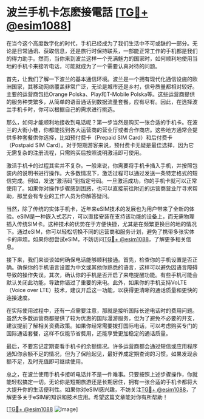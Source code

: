 # 波兰手机卡怎麽接電話 [[TG💪+ @esim1088](https://t.me/s/esim1088)]

在当今这个高度数字化的时代，手机已经成为了我们生活中不可或缺的一部分。无论是日常通讯、获取信息，还是旅行时保持联系，一部能正常工作的手机都是我们的得力助手。然而，当你来到波兰这样一个充满魅力的国家时，如何顺利地使用当地的手机卡来接听电话，可能就成为了一个需要认真对待的问题。

首先，让我们了解一下波兰的基本通信环境。波兰是一个拥有现代化通信设施的欧洲国家，其移动网络覆盖非常广泛，无论是城市还是乡村，信号质量都相对较好。主要的运营商包括Orange Polska、Play和T-Mobile Polska等。这些运营商提供的服务种类繁多，从简单的语音通话到数据流量套餐，应有尽有。因此，在选择波兰手机卡时，你可以根据自己的需求进行挑选。

那么，如何才能顺利地接收到电话呢？第一步当然是购买一张合适的手机卡。在波兰的大街小巷，你都能找到各大运营商的营业厅或者合作商店。这些地方通常会提供多种套餐供你选择，比如预付费卡（Prepaid SIM Card）和后付费卡（Postpaid SIM Card）。对于短期游客来说，预付费卡无疑是最佳选择，因为它无需复杂的注册流程，只需购买后按照说明激活即可使用。

激活手机卡的过程其实并不复杂。一般来说，你需要将手机卡插入手机，并按照包装内的说明书进行操作。大多数情况下，激活过程可以通过发送一条特定格式的短信完成。例如，发送“激活码”到指定号码。一旦激活成功，你的手机卡就可以正常使用了。如果你对操作步骤感到困惑，也可以直接前往附近的运营商营业厅寻求帮助，那里会有专业的工作人员为你解答疑问。

当然，除了传统的实体手机卡，近年来eSIM技术的发展也为用户带来了全新的体验。eSIM是一种嵌入式芯片，可以直接安装在支持该功能的设备上，而无需物理插入传统SIM卡。这种技术的优势在于方便快捷，尤其是在频繁更换目的地的情况下。通过eSIM，你可以轻松切换不同的运营商和服务计划，避免了携带多张实体卡的麻烦。如果你想尝试eSIM，不妨访问[TG💪+ @esim1088](https://t.me/s/esim1088)，了解更多相关信息。

接下来，我们来谈谈如何确保电话能够顺利接通。首先，检查你的手机设置是否正确。确保你的手机语言设置为中文或其他你熟悉的语言，这样可以避免因语言障碍导致的操作失误。其次，确认你的手机是否开启了来电提醒功能。有些手机可能会默认关闭此功能，导致你错过了重要的来电。此外，如果你的手机支持VoLTE（Voice over LTE）技术，建议开启这一功能，以获得更清晰的通话质量和更快的连接速度。

在实际使用过程中，还有一点需要注意，那就是接听国际长途电话时的费用问题。虽然大多数运营商都提供了较为优惠的国际漫游服务，但为了避免不必要的开支，建议提前了解相关资费政策。如果你经常需要拨打国际电话，可以考虑购买专门的国际通话套餐，这样不仅能节省费用，还能享受更加稳定的通话质量。

最后，不要忘记定期查看手机卡的余额情况。许多运营商都会通过短信或应用程序通知你余额不足的情况，但为了保险起见，最好养成定期查询的习惯。如果发现余额不足，及时充值即可继续使用。

总之，在波兰使用手机卡接听电话并不是一件难事。只要按照上述步骤操作，你就能轻松搞定一切。无论你是短期旅游还是长期居住，拥有一张合适的手机卡都将大大提升你的生活便利性。如果你对eSIM感兴趣，不妨关注[TG💪+ @esim1088](https://t.me/s/esim1088)，了解更多关于eSIM的知识和技术应用。希望这篇文章能对你有所帮助！

[[TG💪+ @esim1088](https://t.me/s/esim1088) ![Image](https://i.postimg.cc/4NQfJmqS/Snipaste-2025-05-13-00-14-12.png)]